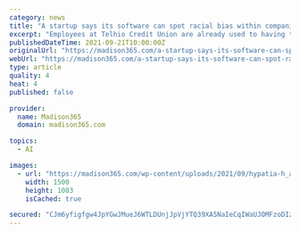 ```yaml
---
category: news
title: "A startup says its software can spot racial bias within companies. Will this surveillance scare employees?"
excerpt: "Employees at Telhio Credit Union are already used to having their internal communications monitored to ensure compliance with US financial rules. But Telhio, which is based in Columbus, Ohio, and has over 250 employees,"
publishedDateTime: 2021-09-21T10:00:00Z
originalUrl: "https://madison365.com/a-startup-says-its-software-can-spot-racial-bias-within-companies-will-this-surveillance-scare-employees/"
webUrl: "https://madison365.com/a-startup-says-its-software-can-spot-racial-bias-within-companies-will-this-surveillance-scare-employees/"
type: article
quality: 4
heat: 4
published: false

provider:
  name: Madison365
  domain: madison365.com

topics:
  - AI

images:
  - url: "https://madison365.com/wp-content/uploads/2021/09/hypatia-h_abf9424960789e78a85e233fa007c069-h_70f5c5cb67e1b952b3eeb668ce395d67.jpg"
    width: 1500
    height: 1083
    isCached: true

secured: "CJm6yfigfgw4JpYGwJMueJ6WTLDUnjJpVjYTQ39XA5NaIeCqIWaUJOMFzoDIzVEuBkUoQKOdtOk2fTksBm9mTver5EK6qkH/mvrfly5iHVESpKtFNb77gR9504njxBoZnD/yheNSTiNFjpsvt8YzLs4xibSrhwmE0oGvLczxHCLENZeZgOQEXQ0CoAL046LFp1oCEZpYddWonwntIIcsKBa66lX9TB2NtReORcX7xaNaftcvVQWRPKdqSN8j8cst+gm7jBl3EH9LM39ZukH3L6o+fKfpGwVUmAwelhl6NsQuku4ZU+RdAVwCVxWfVBsTQE2txNCJkMW7qAIBGfFoaL06CQiXGQATFymXx/2OnkY=;BN1dzYtSfdNu3r9XDbmVOA=="
---
```


